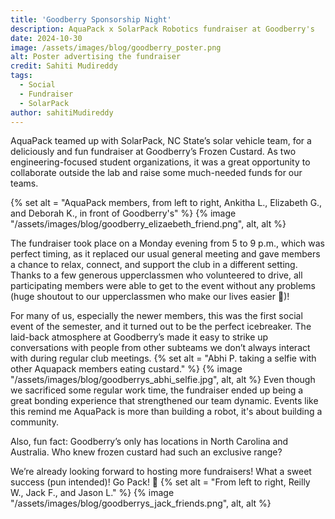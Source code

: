 ```yaml
---
title: 'Goodberry Sponsorship Night'
description: AquaPack x SolarPack Robotics fundraiser at Goodberry's 
date: 2024-10-30
image: /assets/images/blog/goodberry_poster.png
alt: Poster advertising the fundraiser
credit: Sahiti Mudireddy
tags:
  - Social
  - Fundraiser
  - SolarPack
author: sahitiMudireddy
---
```


AquaPack teamed up with SolarPack, NC State’s solar vehicle team, for a deliciously and fun fundraiser at Goodberry’s Frozen Custard. As two engineering-focused student organizations, it was a great opportunity to collaborate outside the lab and raise some much-needed funds for our teams.

{% set alt = "AquaPack members, from left to right, Ankitha L., Elizabeth G., and Deborah K., in front of Goodberry's" %}
{% image "/assets/images/blog/goodberry_elizaebeth_friend.png", alt, alt %}

The fundraiser took place on a Monday evening from 5 to 9 p.m., which was perfect timing, as it replaced our usual general meeting and gave members a chance to relax, connect, and support the club in a different setting. Thanks to a few generous upperclassmen who volunteered to drive, all participating members were able to get to the event without any problems (huge shoutout to our upperclassmen who make our lives easier 🙌)!

For many of us, especially the newer members, this was the first social event of the semester, and it turned out to be the perfect icebreaker. The laid-back atmosphere at Goodberry’s made it easy to strike up conversations with people from other subteams we don’t always interact with during regular club meetings.
{% set alt = "Abhi P. taking a selfie with other Aquapack members eating custard." %}
{% image "/assets/images/blog/goodberrys_abhi_selfie.jpg", alt, alt %}
Even though we sacrificed some regular work time, the fundraiser ended up being a great bonding experience that strengthened our team dynamic. Events like this remind me AquaPack is more than building a robot, it's about building a community. 

Also, fun fact: Goodberry’s only has locations in North Carolina and Australia. Who knew frozen custard had such an exclusive range?

We’re already looking forward to hosting more fundraisers! What a sweet success (pun intended)! Go Pack! 🐺
{% set alt = "From left to right, Reilly W., Jack F., and Jason L." %}
{% image "/assets/images/blog/goodberrys_jack_friends.png", alt, alt %}
